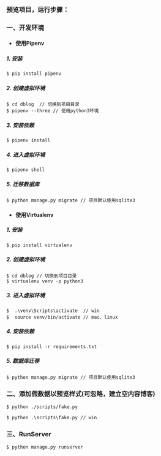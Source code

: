 ### 预览项目，运行步骤：

### 一、开发环境
* #### 使用Pipenv
##### 1. 安装
```
$ pip install pipenv
```

##### 2. 创建虚拟环境
```
$ cd dblog  // 切换到项目目录
$ pipenv --three // 使用python3环境
```

##### 3. 安装依赖
```
$ pipenv install
```

##### 4. 进入虚拟环境
```
$ pipenv shell
```

##### 5. 迁移数据库
```
$ python manage.py migrate // 项目默认使用sqlite3
```

* #### 使用Virtualenv
##### 1. 安装
```
$ pip install virtualenv
```

##### 2. 创建虚拟环境
```
$ cd dblog // 切换到项目目录
$ virtualenv venv -p python3
```

##### 3. 进入虚拟环境
```
$  .\venv\Scripts\activate  // win
$  source venv/bin/activate // mac、linux
```

##### 4. 安装依赖
```
$ pip install -r requirements.txt
```

##### 5. 数据库迁移
```
$ python manage.py migrate // 项目默认使用sqlite3
```

### 二、添加假数据以预览样式(可忽略，建立空内容博客)
```
$ python ./scripts/fake.py 

$ python .\scripts\fake.py // win
```

### 三、RunServer
```
$ python manage.py runserver
```
